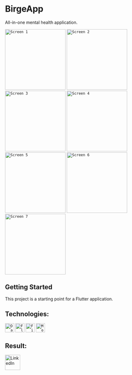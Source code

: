 # BirgeApp

All-in-one mental health application.

<div>
	<code><img height="200" src="https://user-images.githubusercontent.com/103707445/233470586-0740cf95-e61c-4951-a354-983edcfc8369.jpg" alt="Screen 1" title="Screen 1" /></code>
	<code><img height="200" src="https://user-images.githubusercontent.com/103707445/233471340-07041e73-5bef-472d-9561-dca84caed9c7.jpg" alt="Screen 2" title="Screen 2" /></code>
	<code><img height="200" src="https://user-images.githubusercontent.com/103707445/233471271-7658004b-befc-416a-92d6-0c4f68e8d52b.jpg" alt="Screen 3" title="Screen 3" /></code>
	<code><img height="200" src="https://user-images.githubusercontent.com/103707445/233470586-0740cf95-e61c-4951-a354-983edcfc8369.jpg" alt="Screen 4" title="Screen 4" /></code>
	<code><img height="200" src="https://user-images.githubusercontent.com/103707445/233471191-0e23561c-f504-4869-88f5-cda3420b03a3.jpg" alt="Screen 5" title="Screen 5" /></code>
  	<code><img height="200" src="https://user-images.githubusercontent.com/103707445/233471136-90166627-0cb6-4776-821c-c830269d2575.jpg" alt="Screen 6" title="Screen 6" /></code>
    	<code><img height="200" src="https://user-images.githubusercontent.com/103707445/233471050-de95a744-ce1a-4a62-939d-f1a755f5080e.jpg" alt="Screen 7" title="Screen 7" /></code>
</div>

## Getting Started

This project is a starting point for a Flutter application.

## Technologies:
<code><img height="30" src="https://user-images.githubusercontent.com/25181517/186150304-1568ffdf-4c62-4bdc-9cf1-8d8efcea7c5b.png" title="Dart"></code>
<code><img height="30" src="https://user-images.githubusercontent.com/25181517/186150365-da1eccce-6201-487c-8649-45e9e99435fd.png" title="Flutter"></code>
<code><img height="30" src="https://user-images.githubusercontent.com/25181517/189716855-2c69ca7a-5149-4647-936d-780610911353.png" title="Firebase"></code>
<code><img height="30" src="https://user-images.githubusercontent.com/103707445/233527511-61644fae-3aff-474d-a815-badd6830005d.png" title="MobX"></code>

## Result:

<a href="https://play.google.com/store/apps/details?id=com.birge.birge_app"><img align="left" src="https://icons-for-free.com/iconfiles/png/512/google+googleplay+logo+multimedia+play+player+icon-1320193181644092930.png" alt="LinkedIn" width="50px"/></a>

